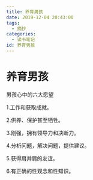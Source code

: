 ```yaml
---
title: 养育男孩
date: 2019-12-04 20:43:00
tags:
  - 摘抄
categories:
  - 读书笔记
id: 养育男孩
---
```


# 养育男孩

男孩心中的六大愿望

1.工作和获取成就。

2.供养、保护甚至牺牲。

3.刚强，拥有领导力和决断力。

4.分析问题，解决问题，提供建议。

5.获得肩并肩的友谊。

6.有正确的性观念和性知识。
